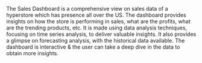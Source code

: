 The Sales Dashboard is a comprehensive view on sales data of a hyperstore which has presence all over the US.
The dashboard provides insights on how the store is performing in sales, what are the profits, what are the trending products, etc.
It is made using data analysis techniques, focusing on time series analysis, to deliver valuable insights.
It also provides a glimpse on forecasting analysis, with the historical data available. 
The dashboard is interactive & the user can take a deep dive in the data to obtain more insights.
